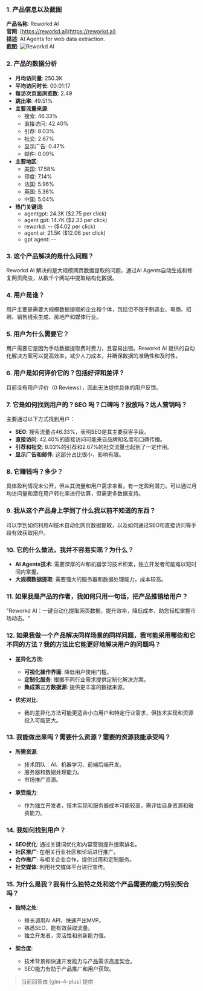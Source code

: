 ### 1. 产品信息以及截图

**产品名称**: Reworkd AI  
**官网**: [https://reworkd.ai](https://reworkd.ai)  
**描述**: AI Agents for web data extraction.  
**截图**: ![Reworkd AI](https://cdn-images.toolify.ai/170349884789975536.jpg)

### 2. 产品的数据分析

- **月均访问量**: 250.3K
- **平均访问时长**: 00:01:17
- **每访次页面浏览数**: 2.49
- **跳出率**: 49.51%
- **主要流量来源**:
  - 搜索: 46.33%
  - 直接访问: 42.40%
  - 引荐: 8.03%
  - 社交: 2.67%
  - 显示广告: 0.47%
  - 邮件: 0.09%
- **主要地区**:
  - 美国: 17.58%
  - 印度: 7.14%
  - 法国: 5.96%
  - 英国: 5.36%
  - 中国: 5.04%
- **热门关键词**:
  - agentgpt: 24.3K ($2.75 per click)
  - agent gpt: 14.7K ($2.33 per click)
  - reworkd: -- ($4.02 per click)
  - agent ai: 21.5K ($12.06 per click)
  - gpt agent: --

### 3. 这个产品解决的是什么问题？

Reworkd AI 解决的是大规模网页数据提取的问题，通过AI Agents自动生成和修复网页爬虫，从数千个网站中提取结构化数据。

### 4. 用户是谁？

用户主要是需要大规模数据提取的企业和个体，包括但不限于制造业、电商、招聘、销售线索生成、房地产和媒体行业。

### 5. 用户为什么需要它？

用户需要它是因为手动数据提取费时费力，且容易出错。Reworkd AI 提供的自动化解决方案可以提高效率，减少人力成本，并确保数据的准确性和及时性。

### 6. 用户是如何评价它的？包括好评和差评？

目前没有用户评价（0 Reviews），因此无法提供具体的用户反馈。

### 7. 它是如何找到用户的？SEO 吗？口碑吗？投放吗？达人营销吗？

主要通过以下方式找到用户：
- **SEO**: 搜索流量占46.33%，表明SEO是其主要获客手段。
- **直接访问**: 42.40%的直接访问可能来自品牌知名度和口碑传播。
- **引荐和社交**: 8.03%的引荐和2.67%的社交流量也起到了一定作用。
- **显示广告和邮件**: 这部分占比很小，影响有限。

### 8. 它赚钱吗？多少？

具体盈利情况未公开，但从其流量和用户需求来看，有一定盈利潜力。可以通过月均访问量和潜在用户转化率进行估算，但需更多数据支持。

### 9. 我从这个产品身上学到了什么我以前不知道的东西？

可以学到如何利用AI技术自动化网页数据提取，以及如何通过SEO和直接访问等手段有效获取用户。

### 10. 它的什么做法，我并不容易实现？为什么？

- **AI Agents技术**: 需要深厚的AI和机器学习技术积累，独立开发者可能难以短时间内掌握。
- **大规模数据提取**: 需要强大的服务器和数据处理能力，成本较高。

### 11. 如果我是产品的作者，我如何只用一句话，把产品推销给用户？

"Reworkd AI：一键自动化提取网页数据，提升效率，降低成本，助您轻松掌握市场动态。"

### 12. 如果我做一个产品解决同样场景的同样问题，我可能采用哪些和它不同的方法？我的方法比它能更好地解决用户的问题吗？

- **差异化方法**:
  - **可视化操作界面**: 降低用户使用门槛。
  - **定制化服务**: 根据不同行业需求提供定制化解决方案。
  - **集成第三方数据源**: 提供更丰富的数据来源。

- **优劣对比**:
  - 我的差异化方法可能更适合小白用户和特定行业需求，但技术实现和资源投入可能更大。

### 13. 我能做出来吗？需要什么资源？需要的资源我能承受吗？

- **所需资源**:
  - 技术团队：AI、机器学习、前端后端开发。
  - 服务器和数据处理能力。
  - 市场推广资源。

- **承受能力**:
  - 作为独立开发者，技术实现和服务器成本可能较高，需评估自身资源和融资能力。

### 14. 我如何找到用户？

- **SEO优化**: 通过关键词优化和内容营销提升搜索排名。
- **社区推广**: 在相关行业社区和论坛进行推广。
- **合作推广**: 与相关企业合作，提供试用和定制服务。
- **社交媒体**: 利用社交媒体平台进行宣传。

### 15. 为什么是我？我有什么独特之处和这个产品需要的能力特别契合吗？

- **独特之处**:
  - 擅长调用AI API，快速产出MVP。
  - 熟悉SEO，能有效获取流量。
  - 独立开发者，灵活性和创新能力强。

- **契合度**:
  - 技术背景和快速开发能力与产品需求高度契合。
  - SEO能力有助于产品推广和用户获取。

> 当前回答由 [glm-4-plus] 提供